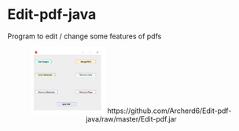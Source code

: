 # Edit-pdf-java
Program to edit / change some features of pdfs

<p align="center">
	<img src="https://raw.githubusercontent.com/Archerd6/Edit-pdf-java/master/res/imgs/Pdf-edit-java.bmp" style="width:30%">
	https://github.com/Archerd6/Edit-pdf-java/raw/master/Edit-pdf.jar
</p>

